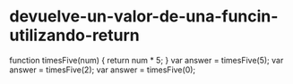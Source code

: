 # devuelve-un-valor-de-una-funcin-utilizando-return
function timesFive(num) {
  return num * 5;
}
var answer = timesFive(5);
var answer = timesFive(2);
var answer = timesFive(0);
